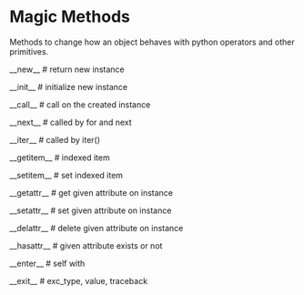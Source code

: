 # Magic Methods

Methods to change how an object behaves with python operators and other primitives.

\_\_new\_\_   # return new instance

\_\_init\_\_    # initialize new instance

\_\_call\_\_    # call on the created instance

\_\_next\_\_  # called by for and next

\_\_iter\_\_   # called by iter()

\_\_getitem\_\_ # indexed item

\_\_setitem\_\_ # set indexed item

\_\_getattr\_\_ # get given attribute on instance

\_\_setattr\_\_ # set given attribute on instance

\_\_delattr\_\_ # delete given attribute on instance

\_\_hasattr\_\_ # given attribute exists or not

\_\_enter\_\_ # self with

\_\_exit\_\_ # exc\_type, value, traceback
